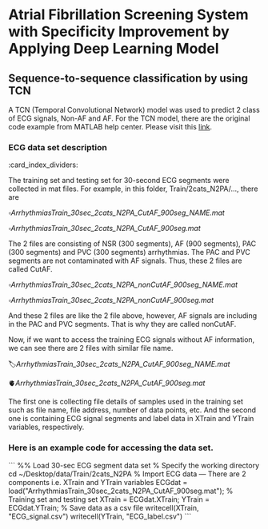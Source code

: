 <h1>Atrial Fibrillation Screening System with Specificity Improvement by Applying Deep Learning Model</h>

<h2>Sequence-to-sequence classification by using TCN</h2>
A TCN (Temporal Convolutional Network) model was used to predict 2 class of ECG signals, Non-AF and AF.
For the TCN model, there are the original code example from MATLAB help center.
Please visit this <a href = "https://www.mathworks.com/help/deeplearning/ug/sequence-to-sequence-classification-using-1-d-convolutions.html;jsessionid=b8db79fa013c93b2af62544f8454">link</a>.

<h3>ECG data set description</h3> 
:card_index_dividers:
<p>The training set and testing set for 30-second ECG segments were collected in mat files.
For example, in this folder, Train/2cats_N2PA/…, there are</p>

:white_small_square:_ArrhythmiasTrain_30sec_2cats_N2PA_CutAF_900seg_NAME.mat_

:white_small_square:_ArrhythmiasTrain_30sec_2cats_N2PA_CutAF_900seg.mat_

The 2 files are consisting of NSR (300 segments), AF (900 segments), PAC (300 segments)  and PVC (300 segments) arrhythmias. The PAC and PVC segments are not contaminated with AF signals. Thus, these 2 files are called CutAF.

:white_small_square:_ArrhythmiasTrain_30sec_2cats_N2PA_nonCutAF_900seg_NAME.mat_

:white_small_square:_ArrhythmiasTrain_30sec_2cats_N2PA_nonCutAF_900seg.mat_

And these 2 files are like the 2 file above, however, AF signals are including in the PAC and PVC segments. That is why they are called nonCutAF.

Now, if we want to access the training ECG signals without AF information, we can see there are 2 files with similar file name.

:label:_ArrhythmiasTrain_30sec_2cats_N2PA_CutAF_900seg_NAME.mat_

:anatomical_heart:_ArrhythmiasTrain_30sec_2cats_N2PA_CutAF_900seg.mat_

The first one is collecting file details of samples used in the training set such as file name, file address, number of data points, etc.
And the second one is containing ECG signal segments and label data in XTrain and YTrain variables, respectively.

<h3>Here is an example code for accessing the data set.</h3>
```
%% Load 30-sec ECG segment data set
% Specify the working directory
cd ~/Desktop/data/Train/2cats_N2PA
% Import ECG data — There are 2 components i.e. XTrain and YTrain variables
ECGdat = load("ArrhythmiasTrain_30sec_2cats_N2PA_CutAF_900seg.mat");
% Training set and testing set
XTrain = ECGdat.XTrain;
YTrain = ECGdat.YTrain;
% Save data as a csv file
writecell(XTrain, "ECG_signal.csv")
writecell(YTrain, "ECG_label.csv")
```
